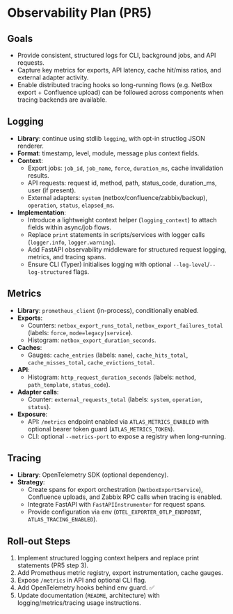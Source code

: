 # Observability Plan (PR5)

## Goals
- Provide consistent, structured logs for CLI, background jobs, and API requests.
- Capture key metrics for exports, API latency, cache hit/miss ratios, and external adapter activity.
- Enable distributed tracing hooks so long-running flows (e.g. NetBox export + Confluence upload) can be followed across components when tracing backends are available.

## Logging
- **Library**: continue using stdlib `logging`, with opt-in structlog JSON renderer.
- **Format**: timestamp, level, module, message plus context fields.
- **Context**:
  - Export jobs: `job_id`, `job_name`, `force`, `duration_ms`, cache invalidation results.
  - API requests: request id, method, path, status_code, duration_ms, user (if present).
  - External adapters: `system` (netbox/confluence/zabbix/backup), `operation`, `status`, `elapsed_ms`.
- **Implementation**:
  - Introduce a lightweight context helper (`logging_context`) to attach fields within async/job flows.
  - Replace `print` statements in scripts/services with logger calls (`logger.info`, `logger.warning`).
  - Add FastAPI observability middleware for structured request logging, metrics, and tracing spans.
  - Ensure CLI (Typer) initialises logging with optional `--log-level`/`--log-structured` flags.

## Metrics
- **Library**: `prometheus_client` (in-process), conditionally enabled.
- **Exports**:
  - Counters: `netbox_export_runs_total`, `netbox_export_failures_total` (labels: `force`, `mode=legacy|service`).
  - Histogram: `netbox_export_duration_seconds`.
- **Caches**:
  - Gauges: `cache_entries` (labels: `name`), `cache_hits_total`, `cache_misses_total`, `cache_evictions_total`.
- **API**:
  - Histogram: `http_request_duration_seconds` (labels: `method`, `path_template`, `status_code`).
- **Adapter calls**:
  - Counter: `external_requests_total` (labels: `system`, `operation`, `status`).
- **Exposure**:
  - API: `/metrics` endpoint enabled via `ATLAS_METRICS_ENABLED` with optional bearer token guard (`ATLAS_METRICS_TOKEN`).
  - CLI: optional `--metrics-port` to expose a registry when long-running.

## Tracing
- **Library**: OpenTelemetry SDK (optional dependency).
- **Strategy**:
  - Create spans for export orchestration (`NetboxExportService`), Confluence uploads, and Zabbix RPC calls when tracing is enabled.
  - Integrate FastAPI with `FastAPIInstrumentor` for request spans.
  - Provide configuration via env (`OTEL_EXPORTER_OTLP_ENDPOINT`, `ATLAS_TRACING_ENABLED`).

## Roll-out Steps
1. Implement structured logging context helpers and replace print statements (PR5 step 3).
2. Add Prometheus metric registry, export instrumentation, cache gauges.
3. Expose `/metrics` in API and optional CLI flag.
4. Add OpenTelemetry hooks behind env guard. ✅
5. Update documentation (`README`, architecture) with logging/metrics/tracing usage instructions.
